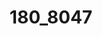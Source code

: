 ---
layout: photo
title: "180_8047"
image_main: 03/20050417-180_8047-500.jpg
image_thumbnail: 03/20050417-180_8047-100.jpg
left: 06.html
right: 02.html
---